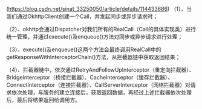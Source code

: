 (https://blog.csdn.net/sinat_33250050/article/details/114433686)
（1）、当我们通过OkhttpClient创建一个Call，并发起同步或异步请求时； 

（2）、okhttp会通过Dispatcher对我们所有的RealCall（Call的具体实现类）进行统一管理，并通过execute()及enqueue()方法对同步或异步请求进行处理； 

（3）、execute()及enqueue()这两个方法会最终调用RealCall中的getResponseWithInterceptorChain()方法，从拦截器链中获取返回结果； 

（4）、拦截器链中，依次通过RetryAndFollowUpInterceptor（重定向拦截器）、BridgeInterceptor（桥接拦截器）、CacheInterceptor（缓存拦截器）、ConnectInterceptor（连接拦截器）、CallServerInterceptor（网络拦截器）对请求依次处理，与服务的建立连接后，获取返回数据，再经过上述拦截器依次处理后，最后将结果返回给调用方。
